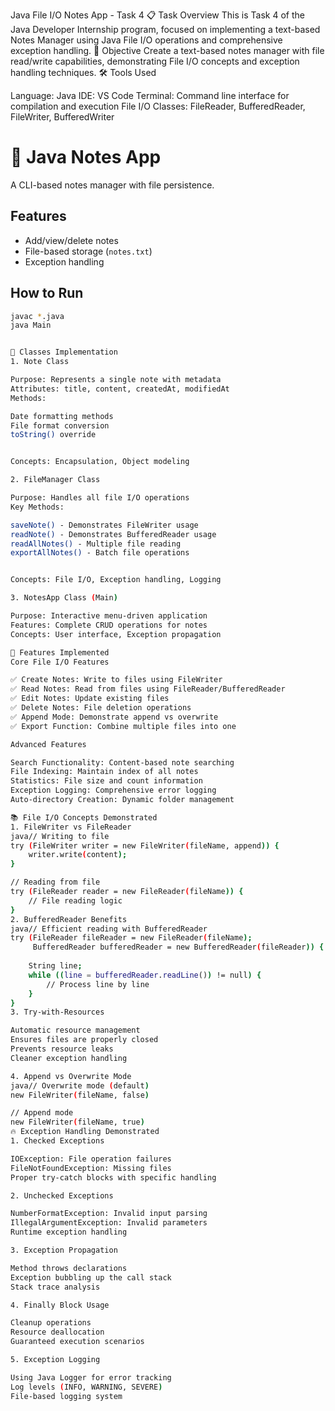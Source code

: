 Java File I/O Notes App - Task 4
📋 Task Overview
This is Task 4 of the Java Developer Internship program, focused on implementing a text-based Notes Manager using Java File I/O operations and comprehensive exception handling.
🎯 Objective
Create a text-based notes manager with file read/write capabilities, demonstrating File I/O concepts and exception handling techniques.
🛠️ Tools Used

Language: Java
IDE: VS Code
Terminal: Command line interface for compilation and execution
File I/O Classes: FileReader, BufferedReader, FileWriter, BufferedWriter


# 📝 Java Notes App

A CLI-based notes manager with file persistence.

## Features
- Add/view/delete notes
- File-based storage (`notes.txt`)
- Exception handling

## How to Run
```bash
javac *.java
java Main


🔧 Classes Implementation
1. Note Class

Purpose: Represents a single note with metadata
Attributes: title, content, createdAt, modifiedAt
Methods:

Date formatting methods
File format conversion
toString() override


Concepts: Encapsulation, Object modeling

2. FileManager Class

Purpose: Handles all file I/O operations
Key Methods:

saveNote() - Demonstrates FileWriter usage
readNote() - Demonstrates BufferedReader usage
readAllNotes() - Multiple file reading
exportAllNotes() - Batch file operations


Concepts: File I/O, Exception handling, Logging

3. NotesApp Class (Main)

Purpose: Interactive menu-driven application
Features: Complete CRUD operations for notes
Concepts: User interface, Exception propagation

🚀 Features Implemented
Core File I/O Features

✅ Create Notes: Write to files using FileWriter
✅ Read Notes: Read from files using FileReader/BufferedReader
✅ Edit Notes: Update existing files
✅ Delete Notes: File deletion operations
✅ Append Mode: Demonstrate append vs overwrite
✅ Export Function: Combine multiple files into one

Advanced Features

Search Functionality: Content-based note searching
File Indexing: Maintain index of all notes
Statistics: File size and count information
Exception Logging: Comprehensive error logging
Auto-directory Creation: Dynamic folder management

📚 File I/O Concepts Demonstrated
1. FileWriter vs FileReader
java// Writing to file
try (FileWriter writer = new FileWriter(fileName, append)) {
    writer.write(content);
}

// Reading from file
try (FileReader reader = new FileReader(fileName)) {
    // File reading logic
}
2. BufferedReader Benefits
java// Efficient reading with BufferedReader
try (FileReader fileReader = new FileReader(fileName);
     BufferedReader bufferedReader = new BufferedReader(fileReader)) {
    
    String line;
    while ((line = bufferedReader.readLine()) != null) {
        // Process line by line
    }
}
3. Try-with-Resources

Automatic resource management
Ensures files are properly closed
Prevents resource leaks
Cleaner exception handling

4. Append vs Overwrite Mode
java// Overwrite mode (default)
new FileWriter(fileName, false)

// Append mode
new FileWriter(fileName, true)
🔥 Exception Handling Demonstrated
1. Checked Exceptions

IOException: File operation failures
FileNotFoundException: Missing files
Proper try-catch blocks with specific handling

2. Unchecked Exceptions

NumberFormatException: Invalid input parsing
IllegalArgumentException: Invalid parameters
Runtime exception handling

3. Exception Propagation

Method throws declarations
Exception bubbling up the call stack
Stack trace analysis

4. Finally Block Usage

Cleanup operations
Resource deallocation
Guaranteed execution scenarios

5. Exception Logging

Using Java Logger for error tracking
Log levels (INFO, WARNING, SEVERE)
File-based logging system
